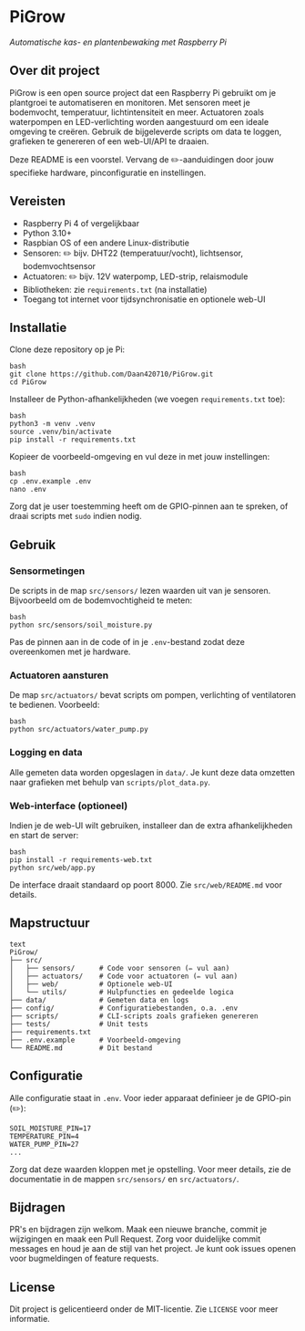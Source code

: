 # PiGrow

*Automatische kas- en plantenbewaking met Raspberry Pi*

## Over dit project

PiGrow is een open source project dat een Raspberry Pi gebruikt om je plantgroei te automatiseren en monitoren. Met sensoren meet je bodemvocht, temperatuur, lichtintensiteit en meer. Actuatoren zoals waterpompen en LED-verlichting worden aangestuurd om een ideale omgeving te creëren. Gebruik de bijgeleverde scripts om data te loggen, grafieken te genereren of een web-UI/API te draaien.

Deze README is een voorstel. Vervang de ✏️-aanduidingen door jouw specifieke hardware, pinconfiguratie en instellingen.

## Vereisten

- Raspberry Pi 4 of vergelijkbaar
- Python 3.10+
- Raspbian OS of een andere Linux-distributie
- Sensoren: ✏️ bijv. DHT22 (temperatuur/vocht), lichtsensor, bodemvochtsensor
- Actuatoren: ✏️ bijv. 12V waterpomp, LED-strip, relaismodule
- Bibliotheken: zie `requirements.txt` (na installatie)
- Toegang tot internet voor tijdsynchronisatie en optionele web-UI

## Installatie

Clone deze repository op je Pi:

```
bash
git clone https://github.com/Daan420710/PiGrow.git
cd PiGrow
```

Installeer de Python-afhankelijkheden (we voegen `requirements.txt` toe):

```
bash
python3 -m venv .venv
source .venv/bin/activate
pip install -r requirements.txt
```

Kopieer de voorbeeld-omgeving en vul deze in met jouw instellingen:

```
bash
cp .env.example .env
nano .env
```

Zorg dat je user toestemming heeft om de GPIO-pinnen aan te spreken, of draai scripts met `sudo` indien nodig.

## Gebruik

### Sensormetingen

De scripts in de map `src/sensors/` lezen waarden uit van je sensoren. Bijvoorbeeld om de bodemvochtigheid te meten:

```
bash
python src/sensors/soil_moisture.py
```

Pas de pinnen aan in de code of in je `.env`-bestand zodat deze overeenkomen met je hardware.

### Actuatoren aansturen

De map `src/actuators/` bevat scripts om pompen, verlichting of ventilatoren te bedienen. Voorbeeld:

```
bash
python src/actuators/water_pump.py
```

### Logging en data

Alle gemeten data worden opgeslagen in `data/`. Je kunt deze data omzetten naar grafieken met behulp van `scripts/plot_data.py`.

### Web-interface (optioneel)

Indien je de web-UI wilt gebruiken, installeer dan de extra afhankelijkheden en start de server:

```
bash
pip install -r requirements-web.txt
python src/web/app.py
```

De interface draait standaard op poort 8000. Zie `src/web/README.md` voor details.

## Mapstructuur

```
text
PiGrow/
├── src/
│   ├── sensors/      # Code voor sensoren (✏️ vul aan)
│   ├── actuators/    # Code voor actuatoren (✏️ vul aan)
│   ├── web/          # Optionele web-UI
│   └── utils/        # Hulpfuncties en gedeelde logica
├── data/             # Gemeten data en logs
├── config/           # Configuratiebestanden, o.a. .env
├── scripts/          # CLI-scripts zoals grafieken genereren
├── tests/            # Unit tests
├── requirements.txt
├── .env.example      # Voorbeeld-omgeving
└── README.md         # Dit bestand
```

## Configuratie

Alle configuratie staat in `.env`. Voor ieder apparaat definieer je de GPIO-pin (✏️):

```
SOIL_MOISTURE_PIN=17
TEMPERATURE_PIN=4
WATER_PUMP_PIN=27
...
```

Zorg dat deze waarden kloppen met je opstelling. Voor meer details, zie de documentatie in de mappen `src/sensors/` en `src/actuators/`.

## Bijdragen

PR's en bijdragen zijn welkom. Maak een nieuwe branche, commit je wijzigingen en maak een Pull Request. Zorg voor duidelijke commit messages en houd je aan de stijl van het project. Je kunt ook issues openen voor bugmeldingen of feature requests.

## License

Dit project is gelicentieerd onder de MIT-licentie. Zie `LICENSE` voor meer informatie.
